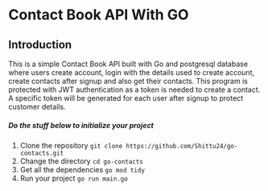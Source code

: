 # Contact Book API With GO

## Introduction

This is a simple Contact Book API built with Go and postgresql database where users create account, login with the details used to create account, create contacts after signup and also get their contacts. This program is protected with JWT authentication as a token is needed to create a contact. A specific token will be generated for each user after signup to protect customer details.

##### Do the stuff below to initialize your project

1. Clone the repository
   `git clone https://github.com/Shittu24/go-contacts.git`
2. Change the directory
   `cd go-contacts`
3. Get all the dependencies
   `go mod tidy`
4. Run your project
   `go run main.go`
